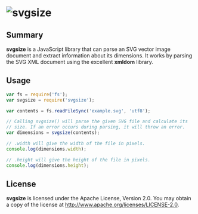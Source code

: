 ![svgsize](https://cdn.rawgit.com/Andrew-Dunn/svgsize/master/assets/svgsize-logo.svg)
===

Summary
---
**svgsize** is a JavaScript library that can parse an SVG vector image document
and extract information about its dimensions. It works by parsing the SVG XML
document using the excellent **xmldom** library.

Usage
---
```JavaScript
var fs = require('fs');
var svgsize = require('svgsize');

var contents = fs.readFileSync('example.svg', 'utf8');

// Calling svgsize() will parse the given SVG file and calculate its
// size. If an error occurs during parsing, it will throw an error.
var dimensions = svgsize(contents);

// .width will give the width of the file in pixels.
console.log(dimensions.width);

// .height will give the height of the file in pixels.
console.log(dimensions.height);
```

License
---
**svgsize** is licensed under the Apache License, Version 2.0.
You may obtain a copy of the license at
http://www.apache.org/licenses/LICENSE-2.0.
